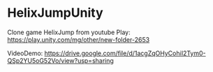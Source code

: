 # HelixJumpUnity

Clone game HelixJump from youtube
Play: https://play.unity.com/mg/other/new-folder-2653

VideoDemo: https://drive.google.com/file/d/1acgZqOHyCohiI2Tym0-QSp2YU5oG52Vo/view?usp=sharing
